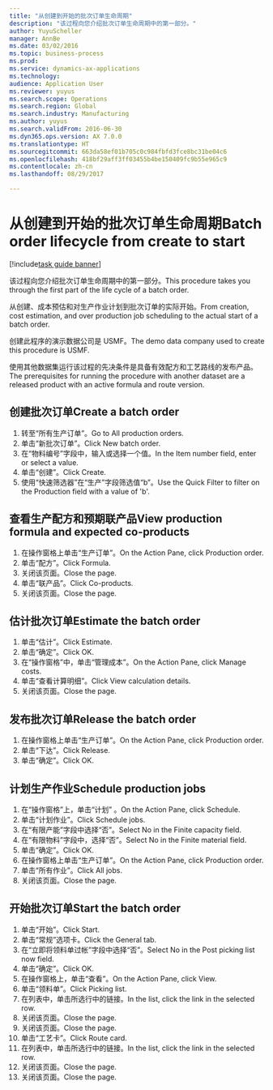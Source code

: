 ```yaml
--- 
title: "从创建到开始的批次订单生命周期"
description: "该过程向您介绍批次订单生命周期中的第一部分。"
author: YuyuScheller
manager: AnnBe
ms.date: 03/02/2016
ms.topic: business-process
ms.prod: 
ms.service: dynamics-ax-applications
ms.technology: 
audience: Application User
ms.reviewer: yuyus
ms.search.scope: Operations
ms.search.region: Global
ms.search.industry: Manufacturing
ms.author: yuyus
ms.search.validFrom: 2016-06-30
ms.dyn365.ops.version: AX 7.0.0
ms.translationtype: HT
ms.sourcegitcommit: 663da58ef01b705c0c984fbfd3fce8bc31be04c6
ms.openlocfilehash: 418bf29aff3ff03455b4be150409fc9b55e965c9
ms.contentlocale: zh-cn
ms.lasthandoff: 08/29/2017

---
```

# <a name="batch-order-lifecycle-from-create-to-start"></a><span data-ttu-id="03481-103">从创建到开始的批次订单生命周期</span><span class="sxs-lookup"><span data-stu-id="03481-103">Batch order lifecycle from create to start</span></span>

[!include[task guide banner](../../includes/task-guide-banner.md)]

<span data-ttu-id="03481-104">该过程向您介绍批次订单生命周期中的第一部分。</span><span class="sxs-lookup"><span data-stu-id="03481-104">This procedure takes you through the first part of the life cycle of a batch order.</span></span>

<span data-ttu-id="03481-105">从创建、成本预估和对生产作业计划到批次订单的实际开始。</span><span class="sxs-lookup"><span data-stu-id="03481-105">From creation, cost estimation, and over production job scheduling to the actual start of a batch order.</span></span>



<span data-ttu-id="03481-106">创建此程序的演示数据公司是 USMF。</span><span class="sxs-lookup"><span data-stu-id="03481-106">The demo data company used to create this procedure is USMF.</span></span> 



<span data-ttu-id="03481-107">使用其他数据集运行该过程的先决条件是具备有效配方和工艺路线的发布产品。</span><span class="sxs-lookup"><span data-stu-id="03481-107">The prerequisites for running the procedure with another dataset are a released product with an active formula and route version.</span></span>


## <a name="create-a-batch-order"></a><span data-ttu-id="03481-108">创建批次订单</span><span class="sxs-lookup"><span data-stu-id="03481-108">Create a batch order</span></span>
1. <span data-ttu-id="03481-109">转至“所有生产订单”。</span><span class="sxs-lookup"><span data-stu-id="03481-109">Go to All production orders.</span></span>
2. <span data-ttu-id="03481-110">单击“新批次订单”。</span><span class="sxs-lookup"><span data-stu-id="03481-110">Click New batch order.</span></span>
3. <span data-ttu-id="03481-111">在“物料编号”字段中，输入或选择一个值。</span><span class="sxs-lookup"><span data-stu-id="03481-111">In the Item number field, enter or select a value.</span></span>
4. <span data-ttu-id="03481-112">单击“创建”。</span><span class="sxs-lookup"><span data-stu-id="03481-112">Click Create.</span></span>
5. <span data-ttu-id="03481-113">使用“快速筛选器”在“生产”字段筛选值“b”。</span><span class="sxs-lookup"><span data-stu-id="03481-113">Use the Quick Filter to filter on the Production field with a value of 'b'.</span></span>

## <a name="view-production-formula-and-expected-co-products"></a><span data-ttu-id="03481-114">查看生产配方和预期联产品</span><span class="sxs-lookup"><span data-stu-id="03481-114">View production formula and expected co-products</span></span>
1. <span data-ttu-id="03481-115">在操作窗格上单击“生产订单”。</span><span class="sxs-lookup"><span data-stu-id="03481-115">On the Action Pane, click Production order.</span></span>
2. <span data-ttu-id="03481-116">单击“配方”。</span><span class="sxs-lookup"><span data-stu-id="03481-116">Click Formula.</span></span>
3. <span data-ttu-id="03481-117">关闭该页面。</span><span class="sxs-lookup"><span data-stu-id="03481-117">Close the page.</span></span>
4. <span data-ttu-id="03481-118">单击“联产品”。</span><span class="sxs-lookup"><span data-stu-id="03481-118">Click Co-products.</span></span>
5. <span data-ttu-id="03481-119">关闭该页面。</span><span class="sxs-lookup"><span data-stu-id="03481-119">Close the page.</span></span>

## <a name="estimate-the-batch-order"></a><span data-ttu-id="03481-120">估计批次订单</span><span class="sxs-lookup"><span data-stu-id="03481-120">Estimate the batch order</span></span>
1. <span data-ttu-id="03481-121">单击“估计”。</span><span class="sxs-lookup"><span data-stu-id="03481-121">Click Estimate.</span></span>
2. <span data-ttu-id="03481-122">单击“确定”。</span><span class="sxs-lookup"><span data-stu-id="03481-122">Click OK.</span></span>
3. <span data-ttu-id="03481-123">在“操作窗格”中，单击“管理成本”。</span><span class="sxs-lookup"><span data-stu-id="03481-123">On the Action Pane, click Manage costs.</span></span>
4. <span data-ttu-id="03481-124">单击“查看计算明细”。</span><span class="sxs-lookup"><span data-stu-id="03481-124">Click View calculation details.</span></span>
5. <span data-ttu-id="03481-125">关闭该页面。</span><span class="sxs-lookup"><span data-stu-id="03481-125">Close the page.</span></span>

## <a name="release-the-batch-order"></a><span data-ttu-id="03481-126">发布批次订单</span><span class="sxs-lookup"><span data-stu-id="03481-126">Release the batch order</span></span>
1. <span data-ttu-id="03481-127">在操作窗格上单击“生产订单”。</span><span class="sxs-lookup"><span data-stu-id="03481-127">On the Action Pane, click Production order.</span></span>
2. <span data-ttu-id="03481-128">单击“下达”。</span><span class="sxs-lookup"><span data-stu-id="03481-128">Click Release.</span></span>
3. <span data-ttu-id="03481-129">单击“确定”。</span><span class="sxs-lookup"><span data-stu-id="03481-129">Click OK.</span></span>

## <a name="schedule-production-jobs"></a><span data-ttu-id="03481-130">计划生产作业</span><span class="sxs-lookup"><span data-stu-id="03481-130">Schedule production jobs</span></span>
1. <span data-ttu-id="03481-131">在“操作窗格”上，单击“计划” 。</span><span class="sxs-lookup"><span data-stu-id="03481-131">On the Action Pane, click Schedule.</span></span>
2. <span data-ttu-id="03481-132">单击“计划作业”。</span><span class="sxs-lookup"><span data-stu-id="03481-132">Click Schedule jobs.</span></span>
3. <span data-ttu-id="03481-133">在“有限产能”字段中选择“否”。</span><span class="sxs-lookup"><span data-stu-id="03481-133">Select No in the Finite capacity field.</span></span>
4. <span data-ttu-id="03481-134">在“有限物料”字段中，选择“否”。</span><span class="sxs-lookup"><span data-stu-id="03481-134">Select No in the Finite material field.</span></span>
5. <span data-ttu-id="03481-135">单击“确定”。</span><span class="sxs-lookup"><span data-stu-id="03481-135">Click OK.</span></span>
6. <span data-ttu-id="03481-136">在操作窗格上单击“生产订单”。</span><span class="sxs-lookup"><span data-stu-id="03481-136">On the Action Pane, click Production order.</span></span>
7. <span data-ttu-id="03481-137">单击“所有作业”。</span><span class="sxs-lookup"><span data-stu-id="03481-137">Click All jobs.</span></span>
8. <span data-ttu-id="03481-138">关闭该页面。</span><span class="sxs-lookup"><span data-stu-id="03481-138">Close the page.</span></span>

## <a name="start-the-batch-order"></a><span data-ttu-id="03481-139">开始批次订单</span><span class="sxs-lookup"><span data-stu-id="03481-139">Start the batch order</span></span>
1. <span data-ttu-id="03481-140">单击“开始”。</span><span class="sxs-lookup"><span data-stu-id="03481-140">Click Start.</span></span>
2. <span data-ttu-id="03481-141">单击“常规”选项卡。</span><span class="sxs-lookup"><span data-stu-id="03481-141">Click the General tab.</span></span>
3. <span data-ttu-id="03481-142">在“立即将领料单过帐”字段中选择“否”。</span><span class="sxs-lookup"><span data-stu-id="03481-142">Select No in the Post picking list now field.</span></span>
4. <span data-ttu-id="03481-143">单击“确定”。</span><span class="sxs-lookup"><span data-stu-id="03481-143">Click OK.</span></span>
5. <span data-ttu-id="03481-144">在操作窗格上，单击“查看”。</span><span class="sxs-lookup"><span data-stu-id="03481-144">On the Action Pane, click View.</span></span>
6. <span data-ttu-id="03481-145">单击“领料单”。</span><span class="sxs-lookup"><span data-stu-id="03481-145">Click Picking list.</span></span>
7. <span data-ttu-id="03481-146">在列表中，单击所选行中的链接。</span><span class="sxs-lookup"><span data-stu-id="03481-146">In the list, click the link in the selected row.</span></span>
8. <span data-ttu-id="03481-147">关闭该页面。</span><span class="sxs-lookup"><span data-stu-id="03481-147">Close the page.</span></span>
9. <span data-ttu-id="03481-148">关闭该页面。</span><span class="sxs-lookup"><span data-stu-id="03481-148">Close the page.</span></span>
10. <span data-ttu-id="03481-149">单击“工艺卡”。</span><span class="sxs-lookup"><span data-stu-id="03481-149">Click Route card.</span></span>
11. <span data-ttu-id="03481-150">在列表中，单击所选行中的链接。</span><span class="sxs-lookup"><span data-stu-id="03481-150">In the list, click the link in the selected row.</span></span>
12. <span data-ttu-id="03481-151">关闭该页面。</span><span class="sxs-lookup"><span data-stu-id="03481-151">Close the page.</span></span>
13. <span data-ttu-id="03481-152">关闭该页面。</span><span class="sxs-lookup"><span data-stu-id="03481-152">Close the page.</span></span>


